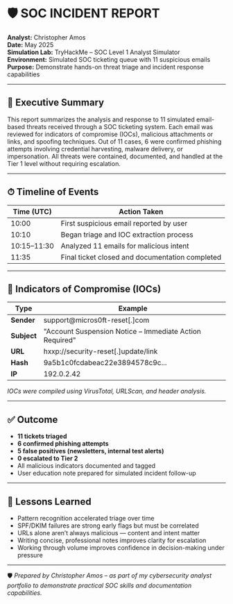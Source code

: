 # 🛡️ SOC INCIDENT REPORT

**Analyst:** Christopher Amos  
**Date:** May 2025  
**Simulation Lab:** TryHackMe – SOC Level 1 Analyst Simulator  
**Environment:** Simulated SOC ticketing queue with 11 suspicious emails  
**Purpose:** Demonstrate hands-on threat triage and incident response capabilities  

---

## 📄 Executive Summary

This report summarizes the analysis and response to 11 simulated email-based threats received through a SOC ticketing system. Each email was reviewed for indicators of compromise (IOCs), malicious attachments or links, and spoofing techniques. Out of 11 cases, 6 were confirmed phishing attempts involving credential harvesting, malware delivery, or impersonation. All threats were contained, documented, and handled at the Tier 1 level without requiring escalation.

---

## ⏱ Timeline of Events

| Time (UTC) | Action Taken |
|------------|--------------|
| 10:00      | First suspicious email reported by user |
| 10:10      | Began triage and IOC extraction process |
| 10:15–11:30 | Analyzed 11 emails for malicious intent |
| 11:35      | Final ticket closed and documentation completed |

---

## 📌 Indicators of Compromise (IOCs)

| Type        | Example                                  |
|-------------|-------------------------------------------|
| **Sender**  | support@micros0ft-reset[.]com            |
| **Subject** | "Account Suspension Notice – Immediate Action Required" |
| **URL**     | hxxp://security-reset[.]update/link     |
| **Hash**    | 9a5b1c0fcdabeac22e3894578c9c...          |
| **IP**      | 192.0.2.42                               |

*IOCs were compiled using VirusTotal, URLScan, and header analysis.*

---

## ✅ Outcome

- **11 tickets triaged**
- **6 confirmed phishing attempts**
- **5 false positives (newsletters, internal test alerts)**
- **0 escalated to Tier 2**
- All malicious indicators documented and tagged
- User education note prepared for simulated incident follow-up

---

## 🧠 Lessons Learned

- Pattern recognition accelerated triage over time  
- SPF/DKIM failures are strong early flags but must be correlated  
- URLs alone aren’t always malicious — content and intent matter  
- Writing concise, professional notes improves clarity for escalation  
- Working through volume improves confidence in decision-making under pressure

---

🛡️ *Prepared by Christopher Amos – as part of my cybersecurity analyst portfolio to demonstrate practical SOC skills and documentation capabilities.*
